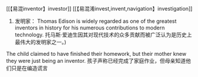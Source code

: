 [[【易混inventor】investor]]
[[【易混淆invest,invent,navigation】investigation]]

1. 发明家：
Thomas Edison is widely regarded as one of the greatest inventors in history for his numerous contributions to modern technology.
托马斯·爱迪生因其对现代技术的众多贡献而被广泛认为是历史上最伟大的发明家之一。)

The child claimed to have finished their homework, but their mother knew they were just being an inventor.
孩子声称已经完成了家庭作业，但母亲知道他们只是在编造谎言

